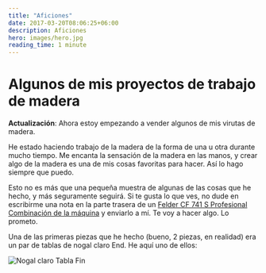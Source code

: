 ```yaml
---
title: "Aficiones"
date: 2017-03-20T08:06:25+06:00
description: Aficiones
hero: images/hero.jpg
reading_time: 1 minute
---
```


# Algunos de mis proyectos de trabajo de madera

**Actualización**: Ahora estoy empezando a vender algunos de mis virutas de madera.

He estado haciendo trabajo de la madera de la forma de una u otra durante mucho tiempo. Me encanta la sensación de la madera en las manos, y crear algo de la madera es una de mis cosas favoritas para hacer. Así lo hago siempre que puedo.

Esto no es más que una pequeña muestra de algunas de las cosas que he hecho, y más seguramente seguirá. Si te gusta lo que ves, no dude en escribirme una nota en la parte trasera de un [Felder CF 741 S Profesional Combinación de la máquina](http://www.felderusa.com/us-us/products/combination-machines/combination-machine-cf-741-s-professional.html) y enviarlo a mí. Te voy a hacer algo. Lo prometo.

Una de las primeras piezas que he hecho (bueno, 2 piezas, en realidad) era un par de tablas de nogal claro End. He aquí uno de ellos:

![Nogal claro Tabla Fin](/posts/hobbies/hero.jpg)
